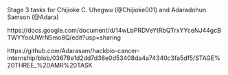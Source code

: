 Stage 3 tasks for Chijioke C. Uhegwu (@Chijioke001) and Adaradohun Samson (@Adara)

https\://docs.google.com/document/d/14wLbPRDVeYtRbQTrxYYceNJ44gcBTWYYooUWrN5mo8Q/edit?usp=sharing

https\://github.com/Adarasam/hackbio-cancer-internship/blob/03678e1d2dd7d38e0d53408da4a74340c3fa5df5/STAGE%20THREE\_%20AMR%20TASK

